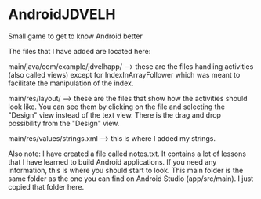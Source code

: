 # AndroidJDVELH
Small game to get to know Android better

The files that I have added are located here:

main/java/com/example/jdvelhapp/ --> these are the files handling activities (also called views) except for IndexInArrayFollower which was meant to facilitate the manipulation of the index.

main/res/layout/ --> these are the files that show how the activities should look like. You can see them by clicking on the file and selecting the "Design" view instead of the text view. There is the drag and drop possibility from the "Design" view.

main/res/values/strings.xml --> this is where I added my strings.



Also note: I have created a file called notes.txt. It contains a lot of lessons that I have learned to build Android applications. If you need any information, this is where you should start to look.
This main folder is the same folder as the one you can find on Android Studio (app/src/main). I just copied that folder here.
